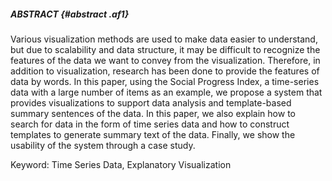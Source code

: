##### ABSTRACT {#abstract .af1}

<!-- データを理解しやすくするために様々な可視化手法が使われているが、スケーラビリティやデータの構造の関係で、伝えたいデータの特徴を可視化から認識することが難しい可能性がある。
そこで可視化に加えて、データの特徴を言葉によって提供する研究が行われている。
本論文では、Social Progress Indexというアイテム数の多い時系列データを例に、データの分析をサポートする可視化と、テンプレートベースで生成したデータの要約文を提供するシステムを提案する。
また本論文では、時系列データの形からデータを探索する方法、データの要約文を生成するテンプレートの構成について説明する。
最後にケーススタディを通してシステムの用性を示す。 -->

Various visualization methods are used to make data easier to understand, but due to scalability and data structure, it may be difficult to recognize the features of the data we want to convey from the visualization.
Therefore, in addition to visualization, research has been done to provide the features of data by words.
In this paper, using the Social Progress Index, a time-series data with a large number of items as an example, we propose a system that provides visualizations to support data analysis and template-based summary sentences of the data.
In this paper, we also explain how to search for data in the form of time series data and how to construct templates to generate summary text of the data.
Finally, we show the usability of the system through a case study.


Keyword: Time Series Data, Explanatory Visualization